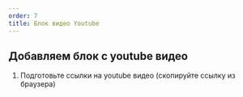 ```yaml
---
order: 7
title: Блок видео Youtube
---
```


## **Добавляем блок с youtube видео**

1. Подготовьте ссылки на youtube видео (скопируйте ссылку из браузера)